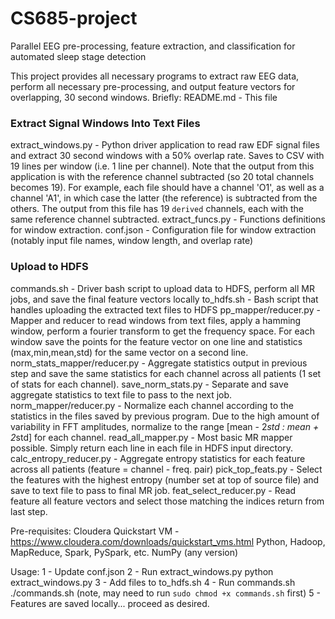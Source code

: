 # CS685-project
Parallel EEG pre-processing, feature extraction, and classification for automated sleep stage detection

This project provides all necessary programs to extract raw EEG data, perform all necessary pre-processing, and output feature vectors for overlapping, 30 second windows. Briefly:
  README.md                 -   This file
  ### Extract Signal Windows Into Text Files
  extract_windows.py        -   Python driver application to read raw EDF signal files and extract 30 second windows with a 50% overlap rate. Saves to CSV with 19 lines per window (i.e. 1 line per channel). Note that the output from this application is with the reference channel subtracted (so 20 total channels becomes 19). For example, each file should have a channel 'O1', as well as a channel 'A1', in which case the latter (the reference) is subtracted from the others. The output from this file has 19 `derived` channels, each with the same reference channel subtracted.
  extract_funcs.py          -   Functions definitions for window extraction.
  conf.json                 -   Configuration file for window extraction (notably input file names, window length, and overlap rate)
  
  ### Upload to HDFS
  commands.sh               -   Driver bash script to upload data to HDFS, perform all MR jobs, and save the final feature vectors locally
  to_hdfs.sh                -   Bash script that handles uploading the extracted text files to HDFS
  pp_mapper/reducer.py      -   Mapper and reducer to read windows from text files, apply a hamming window, perform a fourier transform to get the frequency space. For each window save the points for the feature vector on one line and statistics (max,min,mean,std) for the same vector on a second line.
  norm_stats_mapper/reducer.py  - Aggregate statistics output in previous step and save the same statistics for each channel across all patients (1 set of stats for each channel).
  save_norm_stats.py        -   Separate and save aggregate statistics to text file to pass to the next job.
  norm_mapper/reducer.py    -   Normalize each channel according to the statistics in the files saved by previous program. Due to the high amount of variability in FFT amplitudes, normalize to the range [mean - 2*std : mean + 2*std] for each channel.
  read_all_mapper.py        -   Most basic MR mapper possible. Simply return each line in each file in HDFS input directory.
  calc_entropy_reducer.py   -   Aggregate entropy statistics for each feature across all patients (feature = channel - freq. pair)
  pick_top_feats.py         -   Select the features with the highest entropy (number set at top of source file) and save to text file to pass to final MR job.
  feat_select_reducer.py    -   Read feature all feature vectors and select those matching the indices return from last step.
  
 Pre-requisites:
  Cloudera Quickstart VM - https://www.cloudera.com/downloads/quickstart_vms.html
    Python, Hadoop, MapReduce, Spark, PySpark, etc.
  NumPy (any version)
  
  Usage:
    1 - Update conf.json
    2 - Run extract_windows.py
        python extract_windows.py
    3 - Add files to to_hdfs.sh
    4 - Run commands.sh
          ./commands.sh     (note, may need to run `sudo chmod +x commands.sh` first)
    5 - Features are saved locally... proceed as desired.
  
